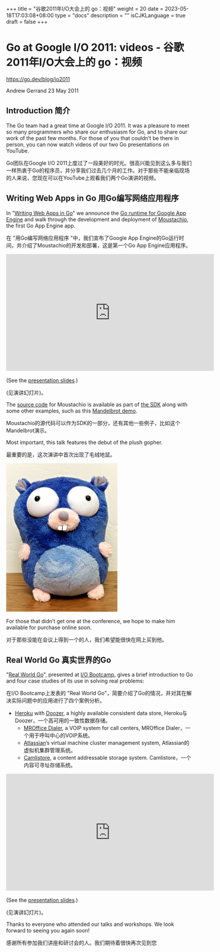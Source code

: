 +++
title = "谷歌2011年I/O大会上的 go：视频"
weight = 20
date = 2023-05-18T17:03:08+08:00
type = "docs"
description = ""
isCJKLanguage = true
draft = false
+++

# Go at Google I/O 2011: videos - 谷歌2011年I/O大会上的 go：视频

https://go.dev/blog/io2011

Andrew Gerrand
23 May 2011

## Introduction 简介

The Go team had a great time at Google I/O 2011. It was a pleasure to meet so many programmers who share our enthusiasm for Go, and to share our work of the past few months. For those of you that couldn’t be there in person, you can now watch videos of our two Go presentations on YouTube.

Go团队在Google I/O 2011上度过了一段美好的时光。很高兴能见到这么多与我们一样热衷于Go的程序员，并分享我们过去几个月的工作。对于那些不能亲临现场的人来说，您现在可以在YouTube上观看我们两个Go演讲的视频。

## Writing Web Apps in Go 用Go编写网络应用程序

In "[Writing Web Apps in Go](http://www.youtube.com/watch?v=-i0hat7pdpk)" we announce the [Go runtime for Google App Engine](https://blog.golang.org/2011/05/go-and-google-app-engine.html) and walk through the development and deployment of [Moustachio](http://moustach-io.appspot.com/), the first Go App Engine app.

在 "用Go编写网络应用程序 "中，我们宣布了Google App Engine的Go运行时间，并介绍了Moustachio的开发和部署，这是第一个Go App Engine应用程序。

<iframe src="https://www.youtube.com/embed/-i0hat7pdpk" width="560" height="315" frameborder="0" allowfullscreen="" mozallowfullscreen="" webkitallowfullscreen="" style="box-sizing: border-box;"></iframe>

(See the [presentation slides](https://go.dev/doc/talks/io2011/Writing_Web_Apps_in_Go.pdf).)

(见演讲幻灯片)。

The [source code](https://code.google.com/p/appengine-go/source/browse/example/moustachio) for Moustachio is available as part of [the SDK](http://code.google.com/appengine/downloads.html#Google_App_Engine_SDK_for_Go) along with some other examples, such as this [Mandelbrot demo](http://mandelbrot-tiles.appspot.com/).

Moustachio的源代码可以作为SDK的一部分，还有其他一些例子，比如这个Mandelbrot演示。

Most important, this talk features the debut of the plush gopher.

最重要的是，这次演讲中首次出现了毛绒地鼠。

![img](GoAtGoogleIO2011Videos_img/gopher.jpg)

For those that didn’t get one at the conference, we hope to make him available for purchase online soon.

对于那些没能在会议上得到一个的人，我们希望能很快在网上买到他。

## Real World Go 真实世界的Go

"[Real World Go](http://www.youtube.com/watch?v=7QDVRowyUQA)", presented at [I/O Bootcamp](http://io-bootcamp.com/), gives a brief introduction to Go and four case studies of its use in solving real problems:

在I/O Bootcamp上发表的 "Real World Go"，简要介绍了Go的情况，并对其在解决实际问题中的应用进行了四个案例分析。

- [Heroku](http://heroku.com/) with [Doozer](https://github.com/ha/doozerd), a highly available consistent data store, Heroku与Doozer，一个高可用的一致性数据存储。
  - [MROffice Dialer](http://mroffice.org/telephony.html), a VOIP system for call centers, MROffice Dialer，一个用于呼叫中心的VOIP系统。
  - [Atlassian](http://www.atlassian.com/)’s virtual machine cluster management system, Atlassian的虚拟机集群管理系统。
  - [Camlistore](http://www.camlistore.org/), a content addressable storage system. Camlistore，一个内容可寻址存储系统。

<iframe src="https://www.youtube.com/embed/7QDVRowyUQA" width="560" height="315" frameborder="0" allowfullscreen="" mozallowfullscreen="" webkitallowfullscreen="" style="box-sizing: border-box;"></iframe>

(See the [presentation slides](https://go.dev/doc/talks/io2011/Real_World_Go.pdf).)

(见演讲幻灯片)。

Thanks to everyone who attended our talks and workshops. We look forward to seeing you again soon!

感谢所有参加我们讲座和研讨会的人。我们期待着很快再次见到您
